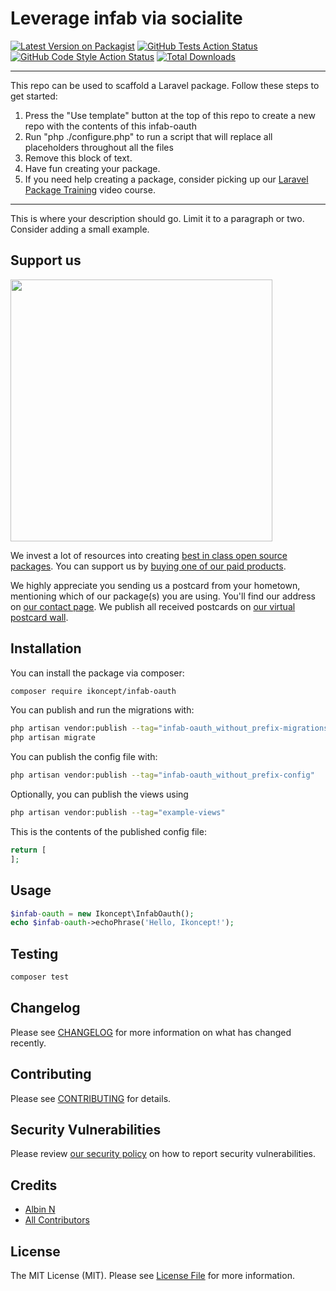 # Leverage infab via socialite

[![Latest Version on Packagist](https://img.shields.io/packagist/v/ikoncept/infab-oauth.svg?style=flat-square)](https://packagist.org/packages/ikoncept/infab-oauth)
[![GitHub Tests Action Status](https://img.shields.io/github/workflow/status/ikoncept/infab-oauth/run-tests?label=tests)](https://github.com/ikoncept/infab-oauth/actions?query=workflow%3Arun-tests+branch%3Amain)
[![GitHub Code Style Action Status](https://img.shields.io/github/workflow/status/ikoncept/infab-oauth/Check%20&%20fix%20styling?label=code%20style)](https://github.com/ikoncept/infab-oauth/actions?query=workflow%3A"Check+%26+fix+styling"+branch%3Amain)
[![Total Downloads](https://img.shields.io/packagist/dt/ikoncept/infab-oauth.svg?style=flat-square)](https://packagist.org/packages/ikoncept/infab-oauth)

---
This repo can be used to scaffold a Laravel package. Follow these steps to get started:

1. Press the "Use template" button at the top of this repo to create a new repo with the contents of this infab-oauth
2. Run "php ./configure.php" to run a script that will replace all placeholders throughout all the files
3. Remove this block of text.
4. Have fun creating your package.
5. If you need help creating a package, consider picking up our <a href="https://laravelpackage.training">Laravel Package Training</a> video course.
---

This is where your description should go. Limit it to a paragraph or two. Consider adding a small example.

## Support us

[<img src="https://github-ads.s3.eu-central-1.amazonaws.com/infab-oauth.jpg?t=1" width="419px" />](https://spatie.be/github-ad-click/infab-oauth)

We invest a lot of resources into creating [best in class open source packages](https://spatie.be/open-source). You can support us by [buying one of our paid products](https://spatie.be/open-source/support-us).

We highly appreciate you sending us a postcard from your hometown, mentioning which of our package(s) you are using. You'll find our address on [our contact page](https://spatie.be/about-us). We publish all received postcards on [our virtual postcard wall](https://spatie.be/open-source/postcards).

## Installation

You can install the package via composer:

```bash
composer require ikoncept/infab-oauth
```

You can publish and run the migrations with:

```bash
php artisan vendor:publish --tag="infab-oauth_without_prefix-migrations"
php artisan migrate
```

You can publish the config file with:
```bash
php artisan vendor:publish --tag="infab-oauth_without_prefix-config"
```

Optionally, you can publish the views using

```bash
php artisan vendor:publish --tag="example-views"
```

This is the contents of the published config file:

```php
return [
];
```

## Usage

```php
$infab-oauth = new Ikoncept\InfabOauth();
echo $infab-oauth->echoPhrase('Hello, Ikoncept!');
```

## Testing

```bash
composer test
```

## Changelog

Please see [CHANGELOG](CHANGELOG.md) for more information on what has changed recently.

## Contributing

Please see [CONTRIBUTING](.github/CONTRIBUTING.md) for details.

## Security Vulnerabilities

Please review [our security policy](../../security/policy) on how to report security vulnerabilities.

## Credits

- [Albin N](https://github.com/nivv)
- [All Contributors](../../contributors)

## License

The MIT License (MIT). Please see [License File](LICENSE.md) for more information.
